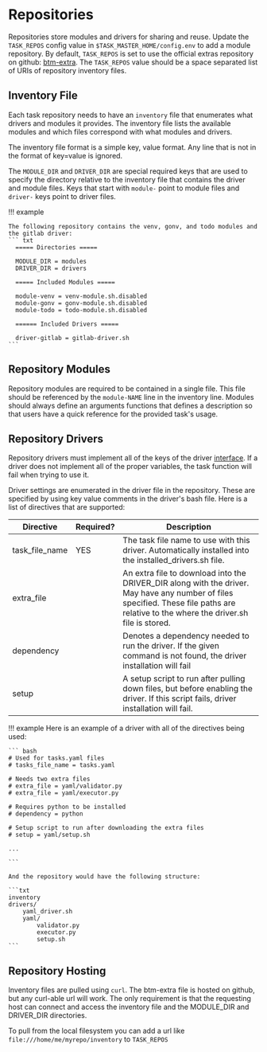 # Repositories

Repositories store modules and drivers for sharing and reuse.
Update the `TASK_REPOS` config value in `$TASK_MASTER_HOME/config.env` to add a module repository.
By default, `TASK_REPOS` is set to use the official extras repository on github: [btm-extra](https://github.com/hppr-dev/btm-extra).
The `TASK_REPOS` value should be a space separated list of URIs of repository inventory files.

## Inventory File

Each task repository needs to have an `inventory` file that enumerates what drivers and modules it provides.
The inventory file lists the available modules and which files correspond with what modules and drivers.

The inventory file format is a simple key, value format.
Any line that is not in the format of key=value is ignored.

The `MODULE_DIR` and `DRIVER_DIR` are special required keys that are used to specify the directory relative to the inventory file that contains the driver and module files.
Keys that start with `module-` point to module files and `driver-` keys point to driver files.


!!! example

    The following repository contains the venv, gonv, and todo modules and the gitlab driver:
    ``` txt
      ===== Directories =====
      
      MODULE_DIR = modules
      DRIVER_DIR = drivers
      
      ===== Included Modules =====
      
      module-venv = venv-module.sh.disabled
      module-gonv = gonv-module.sh.disabled
      module-todo = todo-module.sh.disabled
      
      ====== Included Drivers =====
      
      driver-gitlab = gitlab-driver.sh
    ```

## Repository Modules

Repository modules are required to be contained in a single file.
This file should be referenced by the `module-NAME` line in the inventory line.
Modules should always define an arguments functions that defines a description so that users have a quick reference for the provided task's usage.

## Repository Drivers

Repository drivers must implement all of the keys of the driver [interface](/drivers/#custom-drivers).
If a driver does not implement all of the proper variables, the task function will fail when trying to use it.

Driver settings are enumerated in the driver file in the repository.
These are specified by using key value comments in the driver's bash file.
Here is a list of directives that are supported:

| Directive | Required? | Description |
|-----------|-----------|-------------|
| task_file_name | YES | The task file name to use with this driver. Automatically installed into the installed_drivers.sh file.|
| extra_file | | An extra file to download into the DRIVER_DIR along with the driver. May have any number of files specified. These file paths are relative to the where the driver.sh file is stored. |
| dependency | | Denotes a dependency needed to run the driver. If the given command is not found, the driver installation will fail |
| setup      | | A setup script to run after pulling down files, but before enabling the driver. If this script fails, driver installation will fail.|

!!! example
    Here is an example of a driver with all of the directives being used:

    ``` bash
    # Used for tasks.yaml files
    # tasks_file_name = tasks.yaml

    # Needs two extra files
    # extra_file = yaml/validator.py
    # extra_file = yaml/executor.py

    # Requires python to be installed
    # dependency = python

    # Setup script to run after downloading the extra files
    # setup = yaml/setup.sh

    ...

    ```

    And the repository would have the following structure:

    ```txt
    inventory
    drivers/
        yaml_driver.sh
        yaml/
            validator.py
            executor.py
            setup.sh
    ```


## Repository Hosting

Inventory files are pulled using `curl`.
The btm-extra file is hosted on github, but any curl-able url will work.
The only requirement is that the requesting host can connect and access the inventory file and the MODULE_DIR and DRIVER_DIR directories.

To pull from the local filesystem you can add a url like `file:///home/me/myrepo/inventory` to `TASK_REPOS`
